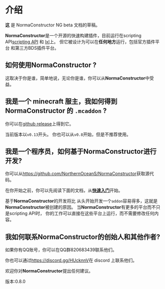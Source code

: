 # 介绍

**这** 是 NormaConstructor NG beta 文档的草稿。

**NormaConstructor**是一个开源的快速构建插件，目前运行在scripting API[scripting API](https://bedrock.dev/zh/docs/stable/Scripting) 和 [lxl](https://lxl.litetitle.com/)上。
但它被设计为可以在**任何地方**运行，包括官方插件平台
和第三方BDS插件平台。

## 如何使用**NormaConstructor** ?
这取决于你是谁，简单地说，无论你是谁，你可以从**NormaConstructor**中受益。

## 我是一个 minecraft 服主，我如何得到 **NormaConstructor** 的 `.mcaddon` ?
你可以在[github release](https://github.com/NorthernOceanS/NormaConstructor/releases/latest)上得到它。

当前版本以`v0.13`开头。
你也可以从`v0.8`开始，但是不推荐使用。

## 我是一个程序员，如何基于**NormaConstructor**进行开发?
你可以从<https://github.com/NorthernOceanS/NormaConstructor>获取源代码。

在你开始之前，你可以先阅读下面的文档，从[**快速入门**](get-started.md)开始。

基于**NormaConstructor**的开发将比
从头开始开发一个`addon`容易得多，这就是**NormaConstructor**被创建的原因。
当**NormaConstructor**有更多的平台而不只是scripting API时，
你的工作可以直接在这些平台上运行，而不需要修改任何内容。

## 我如何联系**NormaConstructor**的创始人和其他作者?
如果你有QQ账号，你可以在QQ群820683439联系他们。

你也可以通过<https://discord.gg/HUcknnV>在 discord 上联系他们。

欢迎你对**NormaConstructor**提出任何建议。


版本:0.8.0

